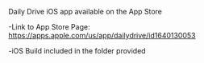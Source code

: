 ﻿Daily Drive iOS app available on the App Store

-Link to App Store Page: https://apps.apple.com/us/app/dailydrive/id1640130053

-iOS Build included in the folder provided